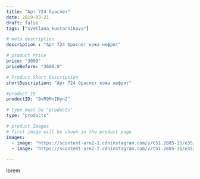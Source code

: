 ```yaml
---
title: "Арт 724 браслет"
date: 2019-03-21
draft: false
tags: ["svetlana_kustarnikova"]

# meta description
description : "Арт 724 браслет кожа нефрит"

# product Price
price: "3000"
priceBefore: "3600.0"

# Product Short Description
shortDescription: "Арт 724 браслет кожа нефрит"

#product ID
productID: "BvR9MnIHyn2"

# type must be "products"
type: "products"

# product Images
# first image will be shown in the product page
images:
  - image: "https://scontent-arn2-1.cdninstagram.com/v/t51.2885-15/e35/53544449_265198431080962_3860551644504985746_n.jpg?se=8&tp=1&_nc_ht=scontent-arn2-1.cdninstagram.com&_nc_cat=110&_nc_ohc=BTiIpEubDioAX83T0o6&oh=d56e44aa8fab7296c54f4cf550e1c0ef&oe=606B90B5&ig_cache_key=MjAwNDY1MjQ1MzQ5Mzg2Mzc5Mw%3D%3D.2"
  - image: "https://scontent-arn2-2.cdninstagram.com/v/t51.2885-15/e35/52553781_318218952228500_8108849022589647580_n.jpg?se=8&tp=1&_nc_ht=scontent-arn2-2.cdninstagram.com&_nc_cat=108&_nc_ohc=hy5Oh8L0FmcAX9rizPl&oh=413815b6e81713afa5fba61a6bec0660&oe=606B0705&ig_cache_key=MjAwNDY1MjQ1MzQ3Njk4MTYzMw%3D%3D.2"

---
```

lorem
